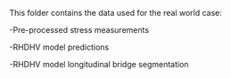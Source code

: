 This folder contains the data used for the real world case:

-Pre-processed stress measurements

-RHDHV model predictions

-RHDHV model longitudinal bridge segmentation
